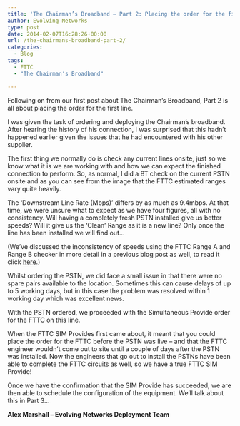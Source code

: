 ```yaml
---
title: 'The Chairman’s Broadband – Part 2: Placing the order for the first line'
author: Evolving Networks
type: post
date: 2014-02-07T16:28:26+00:00
url: /the-chairmans-broadband-part-2/
categories:
  - Blog
tags:
  - FTTC
  - "The Chairman's Broadband"

---
```

Following on from our first post about The Chairman’s Broadband, Part 2 is all about placing the order for the first line.

I was given the task of ordering and deploying the Chairman’s broadband. After hearing the history of his connection, I was surprised that this hadn’t happened earlier given the issues that he had encountered with his other supplier.

The first thing we normally do is check any current lines onsite, just so we know what it is we are working with and how we can expect the finished connection to perform. So, as normal, I did a BT check on the current PSTN onsite and as you can see from the image that the FTTC estimated ranges vary quite heavily.

The ‘Downstream Line Rate (Mbps)’ differs by as much as 9.4mbps. At that time, we were unsure what to expect as we have four figures, all with no consistency. Will having a completely fresh PSTN installed give us better speeds? Will it give us the ‘Clean’ Range as it is a new line? Only once the line has been installed we will find out…

(We’ve discussed the inconsistency of speeds using the FTTC Range A and Range B checker in more detail in a previous blog post as well, to read it click [here][1].)

Whilst ordering the PSTN, we did face a small issue in that there were no spare pairs available to the location. Sometimes this can cause delays of up to 5 working days, but in this case the problem was resolved within 1 working day which was excellent news.

With the PSTN ordered, we proceeded with the Simultaneous Provide order for the FTTC on this line.

When the FTTC SIM Provides first came about, it meant that you could place the order for the FTTC before the PSTN was live &#8211; and that the FTTC engineer wouldn’t come out to site until a couple of days after the PSTN was installed. Now the engineers that go out to install the PSTNs have been able to complete the FTTC circuits as well, so we have a true FTTC SIM Provide!

Once we have the confirmation that the SIM Provide has succeeded, we are then able to schedule the configuration of the equipment. We’ll talk about this in Part 3…

**Alex Marshall &#8211; Evolving Networks Deployment Team**

 [1]: /fttc-range-a-clean-and-fttc-range-b-impacted